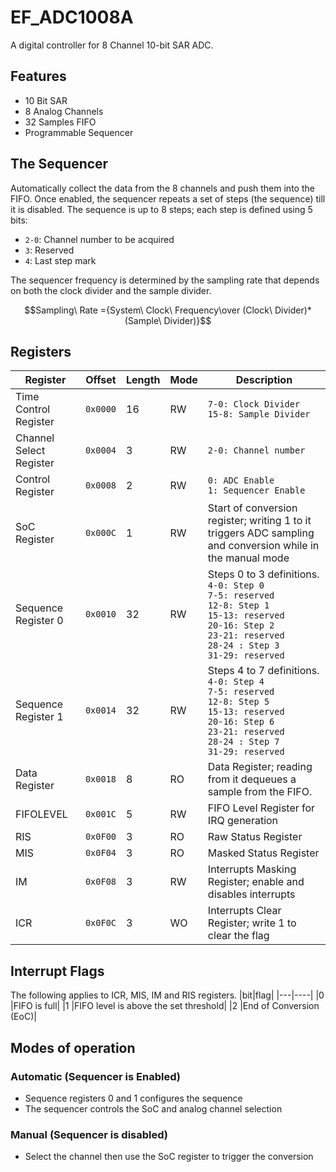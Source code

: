 # EF_ADC1008A
A digital controller for 8 Channel 10-bit SAR ADC.

## Features
- 10 Bit SAR
- 8 Analog Channels 
- 32 Samples FIFO
- Programmable Sequencer

## The Sequencer
Automatically collect the data from the 8 channels and push them into the FIFO. Once enabled, the sequencer repeats a set of steps (the sequence) till it is disabled. The sequence is up to 8 steps; each step is defined using 5 bits:
- ```2-0```: Channel number to be acquired
- ```3```: Reserved
- ```4```: Last step mark

The sequencer frequency is determined by the sampling rate that depends on both the clock divider and the sample divider. 

```math 
Sampling\ Rate ={System\ Clock\ Frequency\over (Clock\ Divider)*(Sample\ Divider)}
```

## Registers
| Register | Offset | Length|Mode         | Description |
| -------- | ------ | --|------------ | ----------- |
| Time Control Register | ```0x0000``` | 16| RW | ```7-0: Clock Divider```<br>```15-8: Sample Divider```|
| Channel Select Register| ```0x0004```|3|RW| ```2-0: Channel number``` |
| Control Register| ```0x0008```|2| RW|```0: ADC Enable``` <br>```1: Sequencer Enable```|
|SoC Register| ```0x000C```|1|RW|Start of conversion register; writing 1 to it triggers ADC sampling and conversion while in the manual mode|
|Sequence Register 0|```0x0010```|32|RW| Steps 0 to 3 definitions.<br>```4-0: Step 0```<br>```7-5: reserved```<br>```12-8: Step 1```<br>```15-13: reserved```<br>```20-16: Step 2```<br>```23-21: reserved```<br>```28-24 : Step 3```<br>```31-29: reserved```|
|Sequence Register 1|```0x0014```|32|RW| Steps 4 to 7 definitions.<br>```4-0: Step 4```<br>```7-5: reserved```<br>```12-8: Step 5```<br>```15-13: reserved```<br>```20-16: Step 6```<br>```23-21: reserved```<br>```28-24 : Step 7```<br>```31-29: reserved```|
|Data Register|```0x0018```|8|RO|Data Register; reading from it dequeues a sample from the FIFO.|
|FIFOLEVEL|```0x001C```|5|RW|FIFO Level Register for IRQ generation|
| RIS | ```0x0F00``` |3| RO | Raw Status Register |
| MIS | ```0x0F04``` |3| RO | Masked Status Register |
| IM | ```0x0F08``` | 3|RW | Interrupts Masking Register; enable and disables interrupts |
| ICR | ```0x0F0C``` |3| WO | Interrupts Clear Register; write 1 to clear the flag |

## Interrupt Flags
The following applies to ICR, MIS, IM and RIS registers.
|bit|flag|
|---|----|
|0 |FIFO is full|
|1 |FIFO level is above the set threshold|
|2 |End of Conversion (EoC)|

## Modes of operation
### Automatic (Sequencer is Enabled)
 - Sequence registers 0 and 1 configures the sequence
 - The sequencer controls the SoC and analog channel selection

### Manual (Sequencer is disabled)
 - Select the channel then use the SoC register to trigger the conversion



